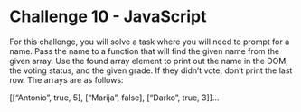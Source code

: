# Challenge 10 - JavaScript

For this challenge, you will solve a task where you will need to prompt for a
name. Pass the name to a function that will find the given name from the
given array. Use the found array element to print out the name in the DOM,
the voting status, and the given grade. If they didn’t vote, don’t print the last
row. The arrays are as follows:

[[“Antonio”, true, 5], [“Marija”, false], [“Darko”, true, 3]]…